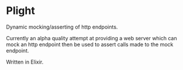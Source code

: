 # Plight

Dynamic mocking/asserting of http endpoints.

Currently an alpha quality attempt at providing a web server which can mock an http endpoint then be used to assert 
calls made to the mock endpoint.

Written in Elixir.
